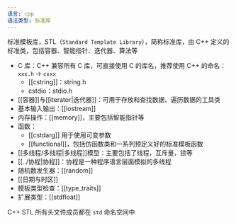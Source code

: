 ```yaml
---
语言: cpp
语法类型: 标准库
---
```

标准模板库，STL（`Standard Template Library`），简称标准库，由 C++ 定义的标准类，包括容器、智能指针、迭代器、算法等

* C 库：C++ 兼容所有 C 库，可直接使用 C 的库名，推荐使用 C++ 的命名：`xxx.h` -> `cxxx`
    * [[cstring]]：string.h
    * cstdio：stdio.h
* [[容器]]与[[iterator|迭代器]]：可用于存放和查找数据、遍历数据的工具类
* 基本输入输出：[[iostream]]
* 内存操作：[[memory]]，主要包括智能指针等
* 函数：
	* [[cstdarg]] 用于使用可变参数
	* [[functional]]，包括仿函数类和一系列预定义好的标准模板函数
* [[多线程/多线程|多线程]]模型：主要包括了线程，互斥量，锁等
* [[../协程|协程]]：协程是一种程序语言层面模拟的多线程
* 随机数发生器：[[random]]
* [[日期与时区]]
* 模板类型检查：[[type_traits]]
* 扩展类型：[[stdfloat]]

C++ STL 所有头文件成员都在 `std` 命名空间中

‍
